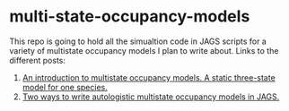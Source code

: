 # multi-state-occupancy-models

This repo is going to hold all the simualtion code in JAGS scripts for a variety of multistate occupancy models I plan to write about. Links to the different posts:

1. [An introduction to multistate occupancy models. A static three-state model for one species.](https://masonfidino.com/intro_2_multistate_occupancy/)
2. [Two ways to write autologistic multistate occupancy models in JAGS.](https://masonfidino.com/autologistic_multistate_occupancy/)
